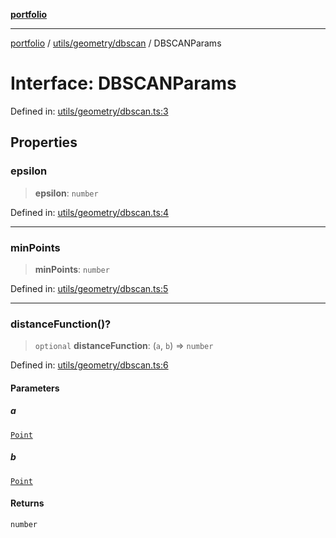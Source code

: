 [**portfolio**](../../../../README.md)

***

[portfolio](../../../../modules.md) / [utils/geometry/dbscan](../README.md) / DBSCANParams

# Interface: DBSCANParams

Defined in: [utils/geometry/dbscan.ts:3](https://github.com/tnorlund/Portfolio/blob/78be9d6e595679ca9b2763bf72f23315f846c704/portfolio/utils/geometry/dbscan.ts#L3)

## Properties

### epsilon

> **epsilon**: `number`

Defined in: [utils/geometry/dbscan.ts:4](https://github.com/tnorlund/Portfolio/blob/78be9d6e595679ca9b2763bf72f23315f846c704/portfolio/utils/geometry/dbscan.ts#L4)

***

### minPoints

> **minPoints**: `number`

Defined in: [utils/geometry/dbscan.ts:5](https://github.com/tnorlund/Portfolio/blob/78be9d6e595679ca9b2763bf72f23315f846c704/portfolio/utils/geometry/dbscan.ts#L5)

***

### distanceFunction()?

> `optional` **distanceFunction**: (`a`, `b`) => `number`

Defined in: [utils/geometry/dbscan.ts:6](https://github.com/tnorlund/Portfolio/blob/78be9d6e595679ca9b2763bf72f23315f846c704/portfolio/utils/geometry/dbscan.ts#L6)

#### Parameters

##### a

[`Point`](../../../../types/api/interfaces/Point.md)

##### b

[`Point`](../../../../types/api/interfaces/Point.md)

#### Returns

`number`
